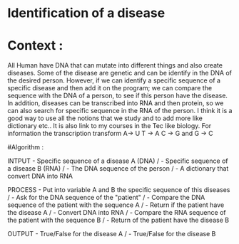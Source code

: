 # Identification of a disease

# Context :

All Human have DNA that can mutate into different things and also create diseases. Some of the disease are genetic and can be identify in the DNA of the desired person. 
However, if we can identify a specific sequence of a specific disease and then add it on the program; we can compare the sequence with the DNA of a person, to see if this person have the disease. 
In addition, diseases can be transcribed into RNA and then protein, so we can also search for specific sequence in the RNA of the person.
I think it is a good way to use all the notions that we study and to add more like dictionary etc.. It is also link to my courses in the Tec like biology.
For information the transcription transform A-> U  T -> A  C -> G and G -> C

#Algorithm :

  INTPUT
    - Specific sequence of a disease A (DNA) /
    - Specific sequence of a disease B (RNA) /
    - The DNA sequence of the person /
    - A dictionary that convert DNA into RNA

  PROCESS
    - Put into variable A and B the specific sequence of this diseases /
    - Ask for the DNA sequence of the "patient" /
    - Compare the DNA sequence of the patient with the sequence A  /
    - Return if the patient have the disease A /
    - Convert DNA into RNA  /
    - Compare the RNA sequence of the patient with the sequence B /
    - Return of the patient have the disease B
    
  OUTPUT
    - True/False for the disease A /
    - True/False for the disease B
